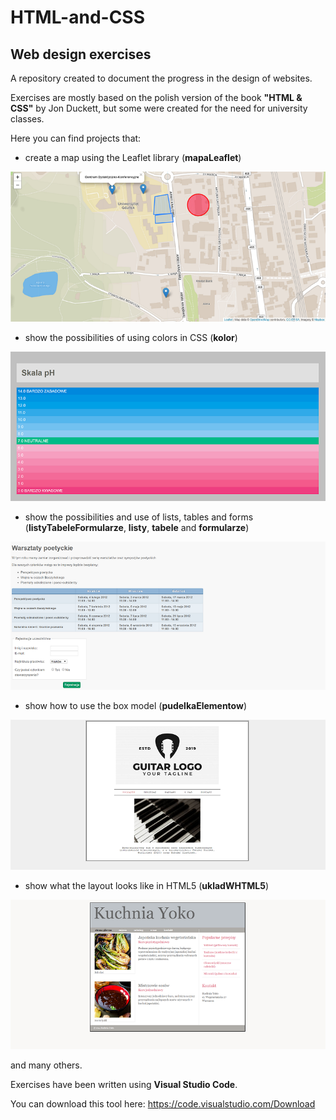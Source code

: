 # HTML-and-CSS
## Web design exercises

A repository created to document the progress in the design of websites.

Exercises are mostly based on the polish version of the book **"HTML & CSS"** by Jon Duckett, but some were created for the need for university classes.

Here you can find projects that:
* create a map using the Leaflet library (**mapaLeaflet**)

![Leaflet map](https://github.com/justynagapys/HTML-and-CSS/blob/master/ImagesReadme/leafletmap.png)

* show the possibilities of using colors in CSS (**kolor**)

![PHScale](https://github.com/justynagapys/HTML-and-CSS/blob/master/ImagesReadme/PHscale.png)

* show the possibilities and use of lists, tables and forms (**listyTabeleFormularze**, **listy**, **tabele** and **formularze**)

![Forms](https://github.com/justynagapys/HTML-and-CSS/blob/master/ImagesReadme/forms.png)

* show how to use the box model (**pudelkaElementow**)

![GuitarShop](https://github.com/justynagapys/HTML-and-CSS/blob/master/ImagesReadme/guitar.png)

* show what the layout looks like in HTML5 (**ukladWHTML5**)

![KitchenYoko](https://github.com/justynagapys/HTML-and-CSS/blob/master/ImagesReadme/kitchen.png)

and many others.

Exercises have been written using **Visual Studio Code**.

You can download this tool here: https://code.visualstudio.com/Download
